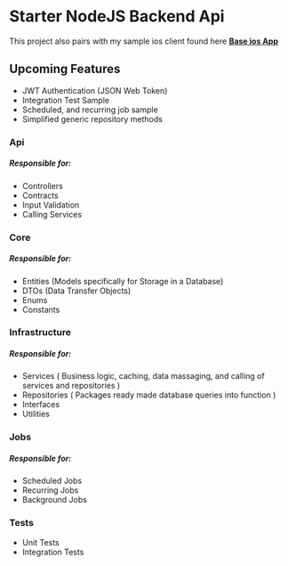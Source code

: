 # Starter NodeJS Backend Api
This project also pairs with my sample ios client found here [**Base ios App**](https://github.com/brendenvogt/ios-base)
## Upcoming Features
* JWT Authentication (JSON Web Token)
* Integration Test Sample
* Scheduled, and recurring job sample
* Simplified generic repository methods 

### Api
##### Responsible for:
* Controllers
* Contracts
* Input Validation
* Calling Services

### Core
##### Responsible for:
* Entities (Models specifically for Storage in a Database)
* DTOs (Data Transfer Objects)
* Enums
* Constants

### Infrastructure
##### Responsible for:
* Services ( Business logic, caching, data massaging, and calling of services and repositories )
* Repositories ( Packages ready made database queries into function )
* Interfaces
* Utilities

### Jobs
##### Responsible for:
* Scheduled Jobs
* Recurring Jobs
* Background Jobs

### Tests
* Unit Tests
* Integration Tests
